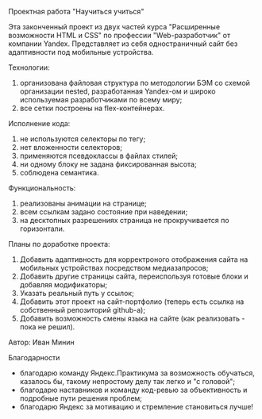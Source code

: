 Проектная работа "Научиться учиться"

Эта законченный проект из двух частей курса "Расширенные возможности HTML и CSS" по профессии "Web-разработчик" от компании Yandex.
Представляет из себя одностраничный сайт без адаптивности под мобильные устройства.

Технологии:
 1. организована файловая структура по методологии БЭМ со схемой организации nested, разработанная Yandex-ом и широко используемая разработчиками по всему миру;
 2. все сетки построены на flex-контейнерах.

Исполнение кода:
 1. не используются селекторы по тегу;
 2. нет вложенности селекторов;
 3. применяются псевдоклассы в файлах стилей;
 4. ни одному блоку не задана фиксированная высота;
 5. соблюдена семантика.

Функциональность:
 1. реализованы анимации на странице;
 2. всем ссылкам задано состояние при наведении;
 3. на десктопных разрешениях страница не прокручивается по горизонтали.

 Планы по доработке проекта:
 1. Добавить адаптивность для корректроного отображения сайта на мобильных устройствах посредством медиазапросов;
 2. Добавить другие страницы сайта, переиспользуя готовые блоки и добавляя модификаторы;
 3. Указать реальный путь у ссылок;
 4. Добавить этот проект на сайт-портфолио (теперь есть ссылка на собственный репозиторий github-а);
 5. Добавить возможность смены языка на сайте (как реализовать - пока не решил).

Автор: Иван Минин

 Благодарности
 - благодарю команду Яндекс.Практикума за возможность обучаться, казалось бы, такому непростому делу так легко и "с головой";
 - благодарю наставников и команду код-ревью за объективность и подробные пути решения проблем;
 - благодарю Яндекс за мотивацию и стремление становиться лучше!